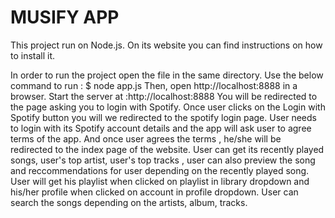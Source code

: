 # MUSIFY APP
This project run on Node.js. On its website you can find instructions on how to install it. 

In order to run the project open the file in the same directory. Use the below command to run :
$ node app.js
Then, open http://localhost:8888 in a browser.
Start the server at :http://localhost:8888
You will be redirected to the page asking you to login with Spotify.
Once user clicks on the Login with Spotify button you will we redirected to the spotify login page.
User needs to login with its Spotify account details and the app will ask user to agree terms of the app.
And once user agrees the terms , he/she will be redirected to the index page of the website.
User can get its recently played songs, user's top artist, user's top tracks , user can also preview the song and reccommendations for user depending on the recently played song.
User will get his playlist when clicked on playlist in library dropdown and his/her profile when clicked on account in profile dropdown.
User can search the songs depending on the artists, album, tracks.


